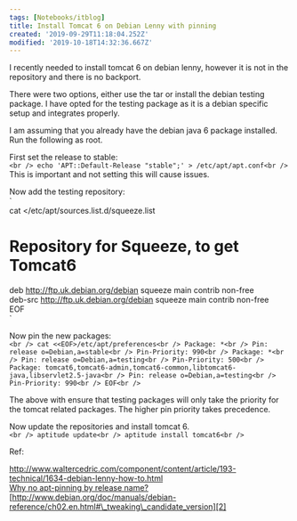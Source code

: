 ```yaml
---
tags: [Notebooks/itblog]
title: Install Tomcat 6 on Debian Lenny with pinning
created: '2019-09-29T11:18:04.252Z'
modified: '2019-10-18T14:32:36.667Z'
---
```


I recently needed to install tomcat 6 on debian lenny, however it is not in the repository and there is no backport.

There were two options, either use the tar or install the debian testing package. I have opted for the testing package as it is a debian specific setup and integrates properly.

I am assuming that you already have the debian java 6 package installed. Run the following as root.

First set the release to stable:  
`<br />
echo 'APT::Default-Release "stable";' > /etc/apt/apt.conf<br />
`  
This is important and not setting this will cause issues.

Now add the testing repository:  
`<br />
cat <<EOF>/etc/apt/sources.list.d/squeeze.list<br />
# Repository for Squeeze, to get Tomcat6<br />
deb http://ftp.uk.debian.org/debian squeeze main contrib non-free<br />
deb-src http://ftp.uk.debian.org/debian squeeze main contrib non-free<br />
EOF<br />
`

Now pin the new packages:  
`<br />
cat <<EOF>/etc/apt/preferences<br />
Package: *<br />
Pin: release o=Debian,a=stable<br />
Pin-Priority: 990<br />
Package: *<br />
Pin: release o=Debian,a=testing<br />
Pin-Priority: 500<br />
Package: tomcat6,tomcat6-admin,tomcat6-common,libtomcat6-java,libservlet2.5-java<br />
Pin: release o=Debian,a=testing<br />
Pin-Priority: 990<br />
EOF<br />
`

The above with ensure that testing packages will only take the priority for the tomcat related packages. The higher pin priority takes precedence.

Now update the repositories and install tomcat 6.  
`<br />
aptitude update<br />
aptitude install tomcat6<br />
`

Ref:

<http://www.waltercedric.com/component/content/article/193-technical/1634-debian-lenny-how-to.html>  
[Why no apt-pinning by release name?][1]  
[http://www.debian.org/doc/manuals/debian-reference/ch02.en.html#\_tweaking\_candidate_version][2]

 [1]: http://linux.derkeiler.com/Mailing-Lists/Debian/2008-12/msg01207.html
 [2]: http://www.debian.org/doc/manuals/debian-reference/ch02.en.html#_tweaking_candidate_version

